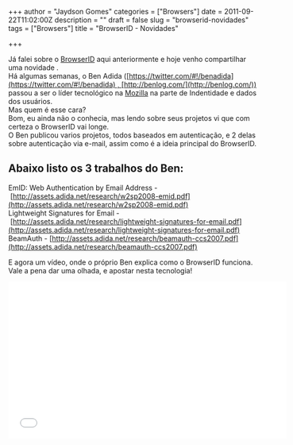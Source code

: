 
+++
author = "Jaydson Gomes"
categories = ["Browsers"]
date = 2011-09-22T11:02:00Z
description = ""
draft = false
slug = "browserid-novidades"
tags = ["Browsers"]
title = "BrowserID - Novidades"

+++

Já falei sobre o [BrowserID](http://jaydson.com/mozilla-browserid-sistema-de-id-descentralizado) aqui anteriormente e hoje venho compartilhar uma novidade .  
Há algumas semanas, o Ben Adida ([https://twitter.com/#!/benadida](https://twitter.com/#!/benadida) , [http://benlog.com/](http://benlog.com/)) passou a ser o líder tecnológico na [Mozilla](http://www.mozilla.org/) na parte de Indentidade e dados dos usuários.  
Mas quem é esse cara?  
Bom, eu ainda não o conhecia, mas lendo sobre seus projetos vi que com certeza o BrowserID vai longe.  
O Ben publicou varios projetos, todos baseados em autenticação, e 2 delas sobre autenticação via e-mail, assim como é a ideia principal do BrowserID.  

## Abaixo listo os 3 trabalhos do Ben:  
EmID: Web Authentication by Email Address - [http://assets.adida.net/research/w2sp2008-emid.pdf](http://assets.adida.net/research/w2sp2008-emid.pdf)  
Lightweight Signatures for Email - [http://assets.adida.net/research/lightweight-signatures-for-email.pdf](http://assets.adida.net/research/lightweight-signatures-for-email.pdf)  
BeamAuth - [http://assets.adida.net/research/beamauth-ccs2007.pdf](http://assets.adida.net/research/beamauth-ccs2007.pdf)  

E agora um vídeo, onde o próprio Ben explica como o BrowserID funciona.  
Vale a pena dar uma olhada, e apostar nesta tecnologia!  
<iframe width="560" height="315" src="//www.youtube.com/embed/6x45Nt1fOMM" frameborder="0" allowfullscreen></iframe>


